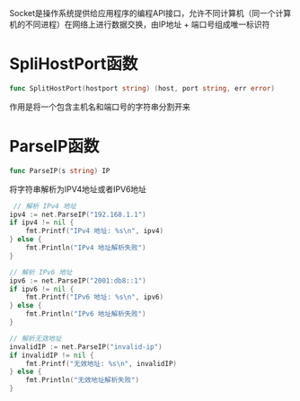 Socket是操作系统提供给应用程序的编程API接口，允许不同计算机（同一个计算机的不同进程）在网络上进行数据交换，由IP地址 + 端口号组成唯一标识符

# SpliHostPort函数
```go
func SplitHostPort(hostport string) (host, port string, err error)
```
作用是将一个包含主机名和端口号的字符串分割开来

# ParseIP函数
```go
func ParseIP(s string) IP
```
将字符串解析为IPV4地址或者IPV6地址
```go
 // 解析 IPv4 地址
ipv4 := net.ParseIP("192.168.1.1")
if ipv4 != nil {
	fmt.Printf("IPv4 地址: %s\n", ipv4)
} else {
	fmt.Println("IPv4 地址解析失败")
}

// 解析 IPv6 地址
ipv6 := net.ParseIP("2001:db8::1")
if ipv6 != nil {
	fmt.Printf("IPv6 地址: %s\n", ipv6)
} else {
	fmt.Println("IPv6 地址解析失败")
}

// 解析无效地址
invalidIP := net.ParseIP("invalid-ip")
if invalidIP != nil {
	fmt.Printf("无效地址: %s\n", invalidIP)
} else {
	fmt.Println("无效地址解析失败")
}
```
